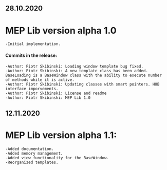 ## 28.10.2020
# MEP Lib version alpha 1.0
	-Initial implementation.

#### Commits in the release:
 	-Author: Piotr Skibinski: Loading window template bug fixed.
 	-Author: Piotr Skibinski: A new template class has been added. BaseLoading is a BaseWindow class with the ability to execute number of methods while it is active.
 	-Author: Piotr Skibinski: Updating classes with smart pointers. HUB interface imporvements.
 	-Author: Piotr Skibinski: License and readme
 	-Author: Piotr Skibinski: MEP Lib 1.0

## 12.11.2020
# MEP Lib version alpha 1.1:
	-Added documentation.
	-Added memory management.
	-Added view functionality for the BaseWindow.
	-Reorganized templates.


